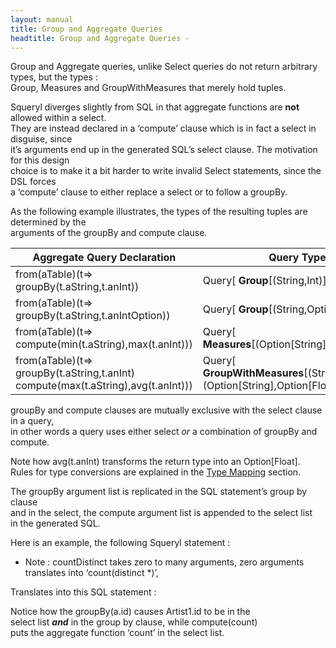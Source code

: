 ```yaml
---
layout: manual
title: Group and Aggregate Queries
headtitle: Group and Aggregate Queries - 
---
```


Group and Aggregate queries, unlike Select queries do not return
arbitrary types, but the types :  
Group, Measures and GroupWithMeasures that merely hold tuples.

Squeryl diverges slightly from SQL in that aggregate functions are
**not** allowed within a select.  
They are instead declared in a ‘compute’ clause which is in fact a
select in disguise, since  
it’s arguments end up in the generated SQL’s select clause. The
motivation for this design  
choice is to make it a bit harder to write invalid Select statements,
since the DSL forces  
a ‘compute’ clause to either replace a select or to follow a groupBy.

As the following example illustrates, the types of the resulting tuples
are determined by the  
arguments of the groupBy and compute clause.

| Aggregate Query Declaration                                                        | Query Type                                                                         |
|------------------------------------------------------------------------------------|------------------------------------------------------------------------------------|
| from(aTable)(t=\> groupBy(t.aString,t.anInt))                                      | Query\[ **Group**\[(String,Int)\]\]                                                |
| from(aTable)(t=\> groupBy(t.aString,t.anIntOption))                                | Query\[ **Group**\[(String,Option\[Int\])\]\]                                      |
| from(aTable)(t=\> compute(min(t.aString),max(t.anInt)))                            | Query\[ **Measures**\[(Option\[String\],Option\[Int\])\]\]                         |
| from(aTable)(t=\> groupBy(t.aString,t.anInt) compute(max(t.aString),avg(t.anInt))) | Query\[ **GroupWithMeasures**\[(String,Int),(Option\[String\],Option\[Float\])\]\] |

groupBy and compute clauses are mutually exclusive with the select
clause in a query,  
in other words a query uses either select *or* a combination of groupBy
and compute.

Note how avg(t.anInt) transforms the return type into an
Option\[Float\].  
Rules for type conversions are explained in the [Type
Mapping](./miscellaneous.html) section.

The groupBy argument list is replicated in the SQL statement’s group by
clause  
and in the select, the compute argument list is appended to the select
list  
in the generated SQL.

Here is an example, the following Squeryl statement :

<script type="syntaxhighlighter" class="brush: scala">


def songCountByArtistId: Query\[GroupWithMeasures\[Long,Long\]\] =  
from(artists, songs)((a,s) =\>  
where(a.id === s.artistId)  
groupBy(a.id)  
compute(countDistinct(s.id))  
)  


</script>

-   Note : countDistinct takes zero to many arguments, zero arguments
    translates into ‘count(distinct \*)’,

Translates into this SQL statement :

<script type="syntaxhighlighter" class="brush: sql">


Select  
Artist1.id as g0,  
count(distinct Song2.id) as c0  
From  
Artist Artist1,  
Song Song2  
Where  
(Artist1.id = Song2.artistId)  
Group By  
Artist1.id  


</script>

Notice how the groupBy(a.id) causes Artist1.id to be in the  
select list ***and*** in the group by clause, while compute(count)  
puts the aggregate function ‘count’ in the select list.
